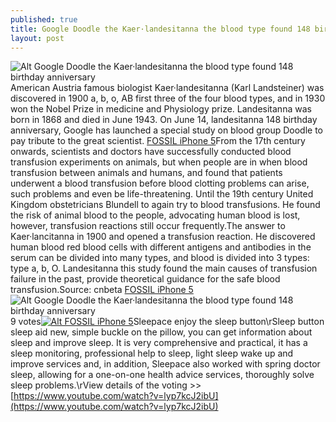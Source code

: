```yaml
---
published: true
title: Google Doodle the Kaer·landesitanna the blood type found 148 birthday anniversary
layout: post
---
```

![Alt Google Doodle the Kaer·landesitanna the blood type found 148 birthday anniversary](https://c2.staticflickr.com/8/7086/27071081723_0e555c6b78_z.jpg)American Austria famous biologist Kaer·landesitanna (Karl Landsteiner) was discovered in 1900 a, b, o, AB first three of the four blood types, and in 1930 won the Nobel Prize in medicine and Physiology prize. Landesitanna was born in 1868 and died in June 1943. On June 14, landesitanna 148 birthday anniversary, Google has launched a special study on blood group Doodle to pay tribute to the great scientist. [FOSSIL iPhone 5](https://walletcase.wordpress.com/2015/04/08/intel-core-13-inch-projection-eyes-yoga-flat-2-pro-review/)From the 17th century onwards, scientists and doctors have successfully conducted blood transfusion experiments on animals, but when people are in when blood transfusion between animals and humans, and found that patients underwent a blood transfusion before blood clotting problems can arise, such problems and even be life-threatening. Until the 19th century United Kingdom obstetricians Blundell to again try to blood transfusions. He found the risk of animal blood to the people, advocating human blood is lost, however, transfusion reactions still occur frequently.The answer to Kaer·lancitanna in 1900 and opened a transfusion reaction. He discovered human blood red blood cells with different antigens and antibodies in the serum can be divided into many types, and blood is divided into 3 types: type a, b, O. Landesitanna this study found the main causes of transfusion failure in the past, provide theoretical guidance for the safe blood transfusion.Source: cnbeta [FOSSIL iPhone 5](http://www.nodcase.com/fossil-iphone-5-5s-case-stripes-p-3800.html)![Alt Google Doodle the Kaer·landesitanna the blood type found 148 birthday anniversary](https://c2.staticflickr.com/8/7337/27646521146_a09611cca8.jpg)9 votes[![Alt FOSSIL iPhone 5](http://www.nodcase.com/images/large/iphone5/fossil_case_ip5901_lrg.jpg)](http://www.nodcase.com/fossil-iphone-5-5s-case-stripes-p-3800.html)Sleepace enjoy the sleep button\rSleep button sleep aid new, simple buckle on the pillow, you can get information about sleep and improve sleep. It is very comprehensive and practical, it has a sleep monitoring, professional help to sleep, light sleep wake up and improve services and, in addition, Sleepace also worked with spring doctor sleep, allowing for a one-on-one health advice services, thoroughly solve sleep problems.\rView details of the voting >> [https://www.youtube.com/watch?v=lyp7kcJ2ibU](https://www.youtube.com/watch?v=lyp7kcJ2ibU)